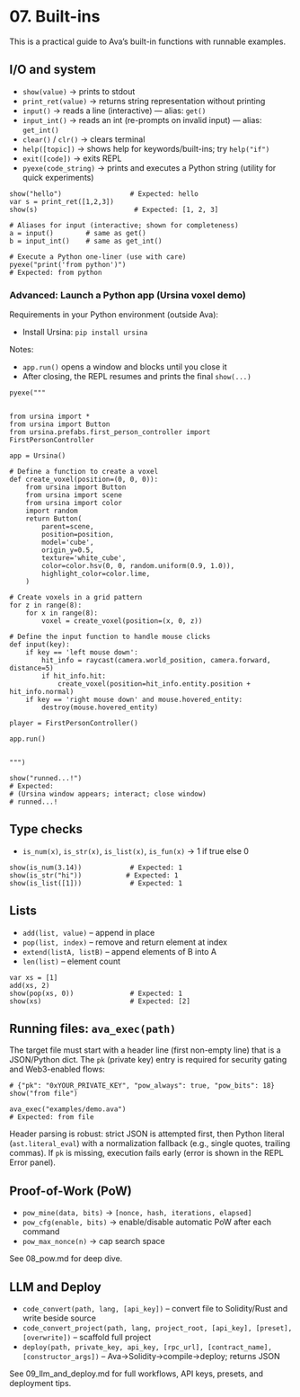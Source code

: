 # 07. Built-ins

This is a practical guide to Ava’s built-in functions with runnable examples.

## I/O and system
- `show(value)` → prints to stdout
- `print_ret(value)` → returns string representation without printing
- `input()` → reads a line (interactive) — alias: `get()`
- `input_int()` → reads an int (re-prompts on invalid input) — alias: `get_int()`
- `clear()` / `clr()` → clears terminal
- `help([topic])` → shows help for keywords/built-ins; try `help("if")`
- `exit([code])` → exits REPL
- `pyexe(code_string)` → prints and executes a Python string (utility for quick experiments)

```ava
show("hello")                 # Expected: hello
var s = print_ret([1,2,3])
show(s)                        # Expected: [1, 2, 3]
```

```ava
# Aliases for input (interactive; shown for completeness)
a = input()        # same as get()
b = input_int()    # same as get_int()
```

```ava
# Execute a Python one-liner (use with care)
pyexe("print('from python')")
# Expected: from python
```

### Advanced: Launch a Python app (Ursina voxel demo)
Requirements in your Python environment (outside Ava):
- Install Ursina: `pip install ursina`

Notes:
- `app.run()` opens a window and blocks until you close it
- After closing, the REPL resumes and prints the final `show(...)`

```ava
pyexe("""


from ursina import *
from ursina import Button
from ursina.prefabs.first_person_controller import FirstPersonController

app = Ursina()

# Define a function to create a voxel
def create_voxel(position=(0, 0, 0)):
    from ursina import Button
    from ursina import scene
    from ursina import color
    import random
    return Button(
        parent=scene,
        position=position,
        model='cube',
        origin_y=0.5,
        texture='white_cube',
        color=color.hsv(0, 0, random.uniform(0.9, 1.0)),
        highlight_color=color.lime,
    )

# Create voxels in a grid pattern
for z in range(8):
    for x in range(8):
        voxel = create_voxel(position=(x, 0, z))

# Define the input function to handle mouse clicks
def input(key):
    if key == 'left mouse down':
        hit_info = raycast(camera.world_position, camera.forward, distance=5)
        if hit_info.hit:
            create_voxel(position=hit_info.entity.position + hit_info.normal)
    if key == 'right mouse down' and mouse.hovered_entity:
        destroy(mouse.hovered_entity)

player = FirstPersonController()

app.run()


""")

show("runned...!")
# Expected:
# (Ursina window appears; interact; close window)
# runned...!
```

## Type checks
- `is_num(x)`, `is_str(x)`, `is_list(x)`, `is_fun(x)` → 1 if true else 0

```ava
show(is_num(3.14))            # Expected: 1
show(is_str("hi"))           # Expected: 1
show(is_list([1]))            # Expected: 1
```

## Lists
- `add(list, value)` – append in place
- `pop(list, index)` – remove and return element at index
- `extend(listA, listB)` – append elements of B into A
- `len(list)` – element count

```ava
var xs = [1]
add(xs, 2)
show(pop(xs, 0))              # Expected: 1
show(xs)                      # Expected: [2]
```

## Running files: `ava_exec(path)`
The target file must start with a header line (first non-empty line) that is a JSON/Python dict. The `pk` (private key) entry is required for security gating and Web3-enabled flows:

```
# {"pk": "0xYOUR_PRIVATE_KEY", "pow_always": true, "pow_bits": 18}
show("from file")
```

```ava
ava_exec("examples/demo.ava")
# Expected: from file
```

Header parsing is robust: strict JSON is attempted first, then Python literal (`ast.literal_eval`) with a normalization fallback (e.g., single quotes, trailing commas). If `pk` is missing, execution fails early (error is shown in the REPL Error panel).

## Proof-of-Work (PoW)
- `pow_mine(data, bits)` → `[nonce, hash, iterations, elapsed]`
- `pow_cfg(enable, bits)` → enable/disable automatic PoW after each command
- `pow_max_nonce(n)` → cap search space

See 08_pow.md for deep dive.

## LLM and Deploy
- `code_convert(path, lang, [api_key])` – convert file to Solidity/Rust and write beside source
- `code_convert_project(path, lang, project_root, [api_key], [preset], [overwrite])` – scaffold full project
- `deploy(path, private_key, api_key, [rpc_url], [contract_name], [constructor_args])` – Ava→Solidity→compile→deploy; returns JSON

See 09_llm_and_deploy.md for full workflows, API keys, presets, and deployment tips.
